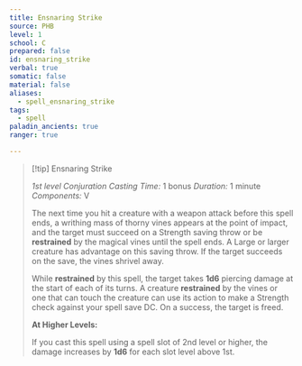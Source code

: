 ```yaml
---
title: Ensnaring Strike
source: PHB
level: 1
school: C
prepared: false
id: ensnaring_strike
verbal: true
somatic: false
material: false
aliases:
  - spell_ensnaring_strike
tags:
  - spell
paladin_ancients: true
ranger: true

---
```

>[!tip] Ensnaring Strike
>
> *1st level Conjuration*
> *Casting Time:* 1 bonus
> *Duration:* 1 minute
> *Components:* V
>
>The next time you hit a creature with a weapon attack before this spell ends, a writhing mass of thorny vines appears at the point of impact, and the target must succeed on a Strength saving throw or be **restrained** by the magical vines until the spell ends. A Large or larger creature has advantage on this saving throw. If the target succeeds on the save, the vines shrivel away.
>
>While **restrained** by this spell, the target takes **1d6** piercing damage at the start of each of its turns. A creature **restrained** by the vines or one that can touch the creature can use its action to make a Strength check against your spell save DC. On a success, the target is freed.
>
>**At Higher Levels:**
>
>If you cast this spell using a spell slot of 2nd level or higher, the damage increases by **1d6** for each slot level above 1st.
>

